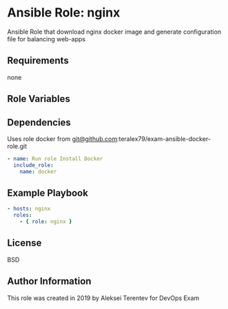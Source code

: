 Ansible Role: nginx 
===================

Ansible Role that download nginx docker image and generate configuration file for balancing web-apps

Requirements
------------

none

Role Variables
--------------


Dependencies
------------

Uses role docker from git@github.com:teralex79/exam-ansible-docker-role.git

```yaml
- name: Run role Install Docker
  include_role:
    name: docker
```

Example Playbook
----------------

```yaml
- hosts: nginx 
  roles:
    - { role: nginx }
```

License
-------

BSD

Author Information
------------------
This role was created in 2019 by Aleksei Terentev for DevOps Exam
